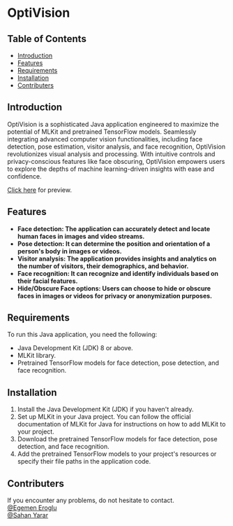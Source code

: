 # OptiVision

## Table of Contents

- [Introduction](#introduction)
- [Features](#features)
- [Requirements](#requirements)
- [Installation](#installation)
- [Contributers](#contributers)

## Introduction
OptiVision is a sophisticated Java application engineered to maximize the potential of MLKit and pretrained TensorFlow models. Seamlessly integrating advanced computer vision functionalities, including face detection, pose estimation, visitor analysis, and face recognition, OptiVision revolutionizes visual analysis and processing. With intuitive controls and privacy-conscious features like face obscuring, OptiVision empowers users to explore the depths of machine learning-driven insights with ease and confidence.

[Click here](https://github.com/erogluegemen/Google-MLKit-Mobile-App/tree/main/readme_images/README.md) for preview.

## Features
- <b>Face detection: The application can accurately detect and locate human faces in images and video streams.</b>
- <b>Pose detection: It can determine the position and orientation of a person's body in images or videos.</b>
- <b>Visitor analysis: The application provides insights and analytics on the number of visitors, their demographics, and behavior.</b>
- <b>Face recognition: It can recognize and identify individuals based on their facial features.</b>
- <b>Hide/Obscure Face options: Users can choose to hide or obscure faces in images or videos for privacy or anonymization purposes.</b>

## Requirements
To run this Java application, you need the following:

- Java Development Kit (JDK) 8 or above.
- MLKit library.
- Pretrained TensorFlow models for face detection, pose detection, and face recognition.

## Installation
1. Install the Java Development Kit (JDK) if you haven't already.
2. Set up MLKit in your Java project. You can follow the official documentation of MLKit for Java for instructions on how to add MLKit to your project.
3. Download the pretrained TensorFlow models for face detection, pose detection, and face recognition.
4. Add the pretrained TensorFlow models to your project's resources or specify their file paths in the application code.

## Contributers 
If you encounter any problems, do not hesitate to contact. <br>
[@Egemen Eroglu](https://github.com/erogluegemen) <br>
[@Sahan Yarar](https://github.com/SahanYarar)



